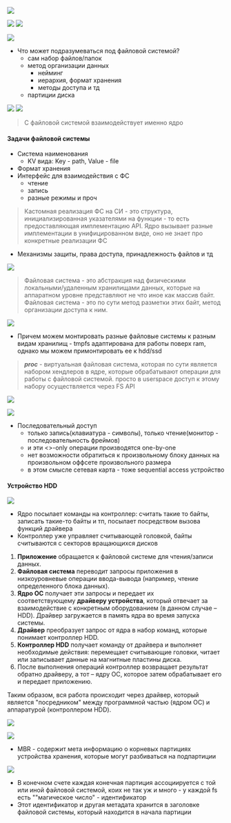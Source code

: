 
![](../_resources/Pasted%20image%2020241204220114.png)

![](../_resources/Pasted%20image%2020241204220128.png)
![](../_resources/Pasted%20image%2020241204220139.png)

![](../_resources/Pasted%20image%2020241204220207.png)
- Что может подразумеваться под файловой системой?
	- сам набор файлов/папок
	- метод организации данных
		- нейминг
		- иерархия, формат хранения
		- методы доступа и тд
	- партиции диска


![](../_resources/Pasted%20image%2020241204220613.png)
![](../_resources/Pasted%20image%2020241204220553.png)

> С файловой системой взаимодействует именно ядро


#### Задачи файловой системы
- Система наименования
	- KV вида: Key - path, Value - file
- Формат хранения
- Интерфейс для взаимодействия с ФС
	- чтение
	- запись
	- разные режимы и проч
> Кастомная реализация ФС на СИ - это структура, инициализированная указателями на функции - то есть предоставляющая имплементацию API. Ядро вызывает разные имплементации в унифицированном виде, оно не знает про конкретные реализации ФС

 - Механизмы защиты, права доступа, принадлежность файлов и тд


![](../_resources/Pasted%20image%2020241204221710.png)

> Файловая система - это абстракция над физическими локальными/удаленным хранилищами данных, которые на аппаратном уровне представляют не что иное как массив байт. Файловая система - это по сути метод разметки этих байт, метод организации доступа к ним.

![](../_resources/Pasted%20image%2020241204223759.png)
- Причем можем монтировать разные файловые системы к разным видам хранилищ - tmpfs адаптирована для работы поверх ram, однако мы можем примонтировать ее к hdd/ssd

> ***proc*** - виртуальная файловая система, которая по сути является набором хендлеров в ядре, которые обрабатывают операции для работы с файловой системой. просто в userspace доступ к этому набору осуществляется через FS API

![](../_resources/Pasted%20image%2020241204224032.png)


![](../_resources/Pasted%20image%2020241204234448.png)
- Последовательный доступ
	- только запись(клавиатура - символы), только чтение(монитор - последовательность фреймов)
	- и эти <>-only операции производятся one-by-one
	- нет возможности обратиться к произвольному блоку данных на произвольном оффсете произвольного размера
	- в этом смысле сетевая карта - тоже sequential access устройство


#### Устройство HDD

![](../_resources/Pasted%20image%2020241205000725.png)
- Ядро посылает команды на контроллер: считать такие то байты, записать такие-то байты и тп, посылает посредством вызова функций драйвера
- Контроллер уже управляет считывающей головкой, байты считываются с секторов вращающихся дисков 


1. **Приложение** обращается к файловой системе для чтения/записи данных.
2. **Файловая система** переводит запросы приложения в низкоуровневые операции ввода-вывода (например, чтение определенного блока данных).
3. **Ядро ОС** получает эти запросы и передает их соответствующему **драйверу устройства**, который отвечает за взаимодействие с конкретным оборудованием (в данном случае – HDD). Драйвер загружается в память ядра во время запуска системы.
4. **Драйвер** преобразует запрос от ядра в набор команд, которые понимает контроллер HDD.
5. **Контроллер HDD** получает команду от драйвера и выполняет необходимые действия: перемещает считывающие головки, читает или записывает данные на магнитные пластины диска.
6. После выполнения операций контроллер возвращает результат обратно драйверу, а тот – ядру ОС, которое затем обрабатывает его и передает приложению.

Таким образом, вся работа происходит через драйвер, который является "посредником" между программной частью (ядром ОС) и аппаратурой (контроллером HDD).





![](../_resources/Pasted%20image%2020241205004202.png)


![](../_resources/Pasted%20image%2020241205004223.png)
- MBR - содержит мета информацию о корневых партициях устройства хранения, которые могут разбиваться на подпартиции


![](../_resources/Pasted%20image%2020241205004819.png)
- В конечном счете каждая конечная партиция ассоциируется с той или иной файловой системой, коих не так уж и много - у каждой fs есть ""магическое число" - идентификатор
- Этот идентификатор и другая метадата хранится в заголовке файловой системы, который находится в начала партиции